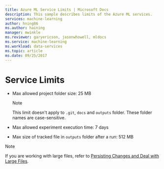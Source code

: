 ```yaml
---
title: Azure ML Service Limits | Microsoft Docs
description: This sample describes limits of the Azure ML services.
services: machine-learning
author: hning86
ms.author: haining
manager: mwinkle
ms.reviewer: garyericson, jasonwhowell, mldocs
ms.service: machine-learning
ms.workload: data-services
ms.topic: article
ms.date: 09/25/2017
---
```


# Service Limits

- Max allowed project folder size: 25 MB
    >[!Note]
    >This limit doesn't apply to `.git`, `docs` and `outputs` folder. These folder names are case-sensitive.

- Max allowed experiment execution time: 7 days
- Max size of tracked file in `outputs` folder after a run: 512 MB 

>[!NOTE]
>If you are working with large files, refer to [Persisting Changes and Deal with Large Files](how-to-read-write-files.md).